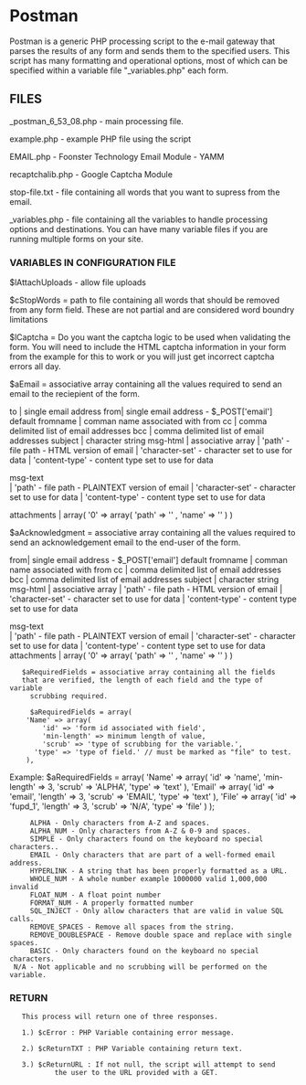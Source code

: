 # Postman
 
 Postman is a generic PHP processing script to the e-mail gateway that 
 parses the results of any form and sends them to the specified users. This 
 script has many formatting and operational options, most of which can be 
 specified within a variable file "_variables.php" each form.

## FILES

_postman_6_53_08.php - main processing file.

example.php - example PHP file using the script
 
EMAIL.php - Foonster Technology Email Module - YAMM
 
recaptchalib.php - Google Captcha Module 
 
stop-file.txt - file containing all words that you 
want to supress from the email.

_variables.php - file containing all the variables to handle
processing options and destinations.  You can have many 
variable files if you are running multiple forms on your site.

### VARIABLES IN CONFIGURATION FILE

$lAttachUploads - allow file uploads

$cStopWords = path to file containing all words that should be 
removed from any form field.  These are not partial and are considered
word boundry limitations

$lCaptcha = Do you want the captcha logic to be used when validating
the form.  You will need to include the HTML captcha information 
in your form from the example for this to work or you will just get
incorrect captcha errors all day.

$aEmail = associative array containing all the values required
to send an email to the reciepient of the form.

  to  | single email address
  from| single email address - $_POST['email'] default
  fromname    | comman name associated with from 
  cc  | comma delimited list of email addresses
  bcc | comma delimited list of email addresses
  subject     | character string
  msg-html    | associative array
      | 'path' - file path - HTML version of email
      | 'character-set' - character set to use for data
      | 'content-type' - content type set to use for data

  msg-text    
      | 'path' - file path - PLAINTEXT version of email
      | 'character-set' - character set to use for data
      | 'content-type' - content type set to use for data

  attachments | array( '0' => array( 'path' => '' , 'name' => '' ) )

$aAcknowledgment = associative array containing all the values required
to send an acknowledgement email to the end-user of the form.

  from| single email address - $_POST['email'] default
  fromname    | comman name associated with from 
  cc  | comma delimited list of email addresses
  bcc | comma delimited list of email addresses
  subject     | character string
  msg-html    | associative array
      | 'path' - file path - HTML version of email
      | 'character-set' - character set to use for data
      | 'content-type' - content type set to use for data

  msg-text    
      | 'path' - file path - PLAINTEXT version of email
      | 'character-set' - character set to use for data
      | 'content-type' - content type set to use for data
  attachments | array( '0' => array( 'path' => '' , 'name' => '' ) )

       $aRequiredFields = associative array containing all the fields
       that are verified, the length of each field and the type of variable
		 scrubbing required.

		 $aRequiredFields = array( 
       	'Name' => array( 
       		'id' => 'form id associated with field',
       		'min-length' => minimum length of value,
       		'scrub' => 'type of scrubbing for the variable.',
          'type' => 'type of field.' // must be marked as "file" to test.
       	),
       

Example: 
       $aRequiredFields = array( 
       	'Name' => array( 
       		'id' => 'name',
       		'min-length' => 3,
       		'scrub' => 'ALPHA',
          'type' => 'text'
       	),
       	'Email' => array( 
       		'id' => 'email',
       		'length' => 3,
       		'scrub' => 'EMAIL',
          'type' => 'text'
       	),
        'File' => array( 
          'id' => 'fupd_1',
          'length' => 3,
          'scrub' => 'N/A',
          'type' => 'file'
        )
       );


		 ALPHA - Only characters from A-Z and spaces.
		 ALPHA_NUM - Only characters from A-Z & 0-9 and spaces.
		 SIMPLE - Only characters found on the keyboard no special characters..
		 EMAIL - Only characters that are part of a well-formed email address.
		 HYPERLINK - A string that has been properly formatted as a URL.
		 WHOLE_NUM - A whole number example 1000000 valid 1,000,000 invalid
		 FLOAT_NUM - A float point number
		 FORMAT_NUM - A properly formatted number
		 SQL_INJECT - Only allow characters that are valid in value SQL calls.
		 REMOVE_SPACES - Remove all spaces from the string.
		 REMOVE_DOUBLESPACE - Remove double space and replace with single spaces.
		 BASIC - Only characters found on the keyboard no special characters.
     N/A - Not applicable and no scrubbing will be performed on the variable.


 ### RETURN

       This process will return one of three responses.

       1.) $cError : PHP Variable containing error message.

       2.) $cReturnTXT : PHP Variable containing return text.

       3.) $cReturnURL : If not null, the script will attempt to send
  			   the user to the URL provided with a GET.